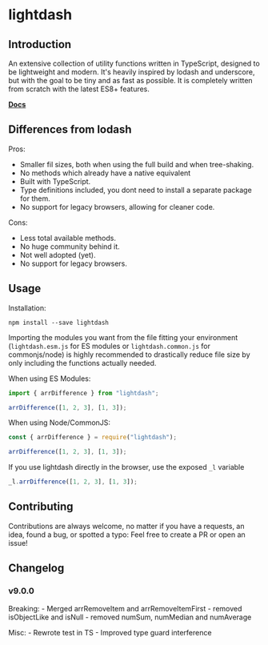 # lightdash

## Introduction

An extensive collection of utility functions written in TypeScript, designed to be lightweight and modern. It's heavily inspired by lodash and underscore, but with the goal to be tiny and as fast as possible. It is completely written from scratch with the latest ES8+ features.

**[Docs](https://felixrilling.github.io/lightdash/)**

## Differences from lodash

Pros:

*   Smaller fil sizes, both when using the full build and when tree-shaking.
*   No methods which already have a native equivalent
*   Built with TypeScript.
*   Type definitions included, you dont need to install a separate package for them.
*   No support for legacy browsers, allowing for cleaner code.

Cons:

*   Less total available methods.
*   No huge community behind it.
*   Not well adopted (yet).
*   No support for legacy browsers.

## Usage

Installation:

```shell
npm install --save lightdash
```

Importing the modules you want from the file fitting your environment (`lightdash.esm.js` for ES modules or `lightdash.common.js` for commonjs/node) is highly recommended to drastically reduce file size by only including the functions actually needed.

When using ES Modules:

```js
import { arrDifference } from "lightdash";

arrDifference([1, 2, 3], [1, 3]);
```

When using Node/CommonJS:

```js
const { arrDifference } = require("lightdash");

arrDifference([1, 2, 3], [1, 3]);
```

If you use lightdash directly in the browser, use the exposed `_l` variable

```js
_l.arrDifference([1, 2, 3], [1, 3]);
```

## Contributing

Contributions are always welcome, no matter if you have a requests, an idea, found a bug, or spotted a typo: Feel free to create a PR or open an issue!

## Changelog

### v9.0.0

Breaking:
    - Merged arrRemoveItem and arrRemoveItemFirst
    - removed isObjectLike and isNull
    - removed numSum, numMedian and numAverage
    
Misc:
    - Rewrote test in TS
    - Improved type guard interference
